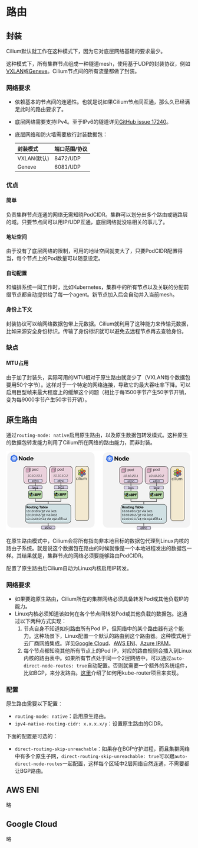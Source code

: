 # 路由

## 封装

Cilium默认就工作在这种模式下，因为它对底层网络基建的要求最少。

这种模式下，所有集群节点组成一种隧道mesh，使用基于UDP的封装协议，例如[VXLAN](https://tools.ietf.org/html/rfc7348)或[Geneve](https://tools.ietf.org/html/rfc8926)。Cilium节点间的所有流量都做了封装。

### 网络要求

- 依赖基本的节点间的连通性。也就是说如果Cilium节点间互通，那么久已经满足此时的路由要求了。
- 底层网络需要支持IPv4。至于IPv6的隧道详见[GitHub issue 17240](https://github.com/cilium/cilium/issues/17240)。
- 底层网络和防火墙需要放行封装数据包：

    封装模式|端口范围/协议
    -|-
    VXLAN(默认)|8472/UDP
    Geneve|6081/UDP

### 优点

#### 简单

负责集群节点连通的网络无需知晓PodCIDR。集群可以划分出多个路由或链路层的域。只要节点间可以用IP/UDP互通，底层网络就没啥相关的事儿了。

#### 地址空间

由于没有了底层网络的限制，可用的地址空间就变大了，只要PodCIDR配置得当，每个节点上的Pod数量可以随意设定。

#### 自动配置

和编排系统一同工作时，比如Kubernetes，集群中的所有节点以及关联的分配前缀节点都自动提供给了每一个agent。新节点加入后会自动并入当前mesh。

#### 身份上下文

封装协议可以给网络数据包带上元数据。Cilium就利用了这种能力来传输元数据，比如来源安全身份标识。传输了身份标识就可以避免去远程节点再去查验身份。

### 缺点

#### MTU占用

由于加了封装头，实际可用的MTU相对于原生路由就变少了（VXLAN每个数据包要用50个字节）。这样对于一个特定的网络连接，导致它的最大吞吐率下降。可以启用巨型帧来最大程度上的缓解这个问题（相比于每1500字节产生50字节开销，变为每9000字节产生50字节开销）。

## 原生路由

通过`routing-mode: native`启用原生路由，以及原生数据包转发模式。这种原生的数据包转发能力利用了Cilium所在网络的路由能力，而非封装。

![img](./img/image.png)

在原生路由模式中，Cilium会将所有指向非本地目标的数据包代理到Linux内核的路由子系统。就是说这个数据包在路由的时候就像是一个本地进程发出的数据包一样。其结果就是，集群节点的网络必须要能够路由PodCIDR。

配置了原生路由后Cilium自动为Linux内核启用IP转发。

### 网络要求

- 如果要跑原生路由，Cilium所在的集群网络必须具备转发Pod或其他负载IP的能力。
- Linux内核必须知道该如何在各个节点间转发Pod或其他负载的数据包。这通过以下两种方式实现：
    1. 节点自身不知道如何路由所有Pod IP，但网络中的某个路由器有这个能力。这种场景下，Linux配置一个默认的路由到这个路由器。这种模式用于云厂商网络集成。详见[Google Cloud](#google-cloud)、[AWS ENI](#aws-eni)、[Azure IPAM](./IP地址管理（IPAM）/Azure%20IPAM.md)。
    2. 每个节点都知晓其他所有节点上的Pod IP，对应的路由规则会插入到Linux内核的路由表中。如果所有节点处于同一个2层网络中，可以通过`auto-direct-node-routes: true`自动配置。否则就需要一个额外的系统组件，比如BGP，来分发路由。[这里](./BGP/使用Kube-Router运行BGP（已废弃）.md)介绍了如何用kube-router项目来实现。

### 配置

原生路由需要以下配置：

- `routing-mode: native`：启用原生路由。
- `ipv4-native-routing-cidr: x.x.x.x/y`：设置原生路由的CIDR。

下面的配置是可选的：

- `direct-routing-skip-unreachable`：如果存在BGP守护进程，而且集群网络中有多个原生子网，`direct-routing-skip-unreachable: true`可以跟`auto-direct-node-routes`一起配置，这样每个区域中2层网络自然连通，不需要都让BGP路由。

## AWS ENI

略

## Google Cloud

略